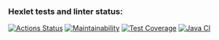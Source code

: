 ### Hexlet tests and linter status:
[![Actions Status](https://github.com/ilshatshamsetdinov/java-project-72/workflows/hexlet-check/badge.svg)](https://github.com/ilshatshamsetdinov/java-project-72/actions)
[![Maintainability](https://api.codeclimate.com/v1/badges/772bbee91737d810f468/maintainability)](https://codeclimate.com/github/ilshatshamsetdinov/java-project-72/maintainability)
[![Test Coverage](https://api.codeclimate.com/v1/badges/772bbee91737d810f468/test_coverage)](https://codeclimate.com/github/ilshatshamsetdinov/java-project-72/test_coverage)
[![Java CI](https://github.com/ilshatshamsetdinov/java-project-72/actions/workflows/workflows.yml/badge.svg)](https://github.com/ilshatshamsetdinov/java-project-72/actions/workflows/workflows.yml)
